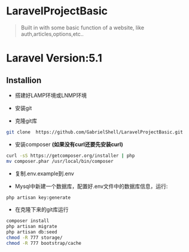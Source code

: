 # LaravelProjectBasic

> Built in with some basic function of a website, like auth,articles,options,etc..

# Laravel Version:5.1

## Installion

* 搭建好LAMP环境或LNMP环境

* 安装git

* 克隆git库

```bash
git clone  https://github.com/GabrielShell/LaravelProjectBasic.git
```

* 安装composer **(如果没有curl还要先安装curl)**

```bash
curl -sS https://getcomposer.org/installer | php
mv composer.phar /usr/local/bin/composer
```
*  复制.env.example到.env

*  Mysql中新建一个数据库，配置好.env文件中的数据库信息，运行:
```bash
php artisan key:generate
```

*  在克隆下来的git库运行
```bash
composer install
php artisan migrate
php artisan db:seed
chmod -R 777 storage/
chmod -R 777 bootstrap/cache
```
